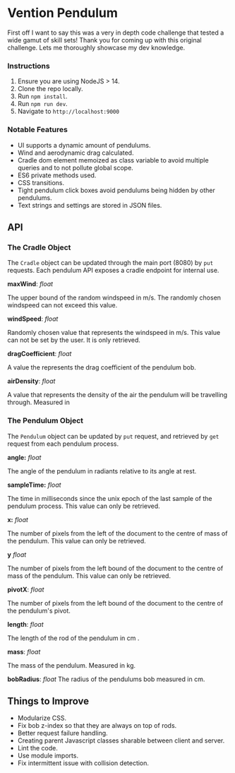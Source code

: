 # Vention Pendulum

First off I want to say this was a very in depth code challenge that tested a wide gamut of skill sets! Thank you for coming up with this original challenge.  Lets me thoroughly showcase my dev knowledge.

### Instructions
1) Ensure you are using NodeJS > 14.
2) Clone the repo locally.
3) Run `npm install`.
4) Run `npm run dev`.
5) Navigate to `http://localhost:9000`

### Notable Features
- UI supports a dynamic amount of pendulums.
- Wind and aerodynamic drag calculated.
- Cradle dom element memoized as class variable to avoid multiple queries and to not pollute global scope.
- ES6 private methods used.
- CSS transitions.
- Tight pendulum click boxes avoid pendulums being hidden by other pendulums.
- Text strings and settings are stored in JSON files.

## API

### The Cradle Object
The `Cradle` object can be updated through the main port (8080) by `put` requests. Each pendulum API exposes a cradle endpoint for internal use.

 **maxWind**:  *float*
 
 The upper bound of the random windspeed in m/s. The randomly chosen windspeed can not exceed this value.

**windSpeed**:  *float*

Randomly chosen value that represents the windspeed in m/s. This value can not be set by the user. It is only retrieved.

**dragCoefficient**: *float*

A value the represents the drag coefficient of the pendulum bob.

**airDensity**: *float*

A value that represents the density of the air the pendulum will be travelling through. Measured in 

### The Pendulum Object
The `Pendulum` object can be updated by `put` request, and retrieved by `get` request from each pendulum process.

**angle:** *float*

The angle of the pendulum in radiants relative to its angle at rest.

**sampleTime:** *float*

The time in milliseconds since the unix epoch of the last sample of the pendulum process. This value can only be retrieved.

**x:** *float*

The number of pixels from the left of the document to the centre of mass of the pendulum. This value can only be retrieved.

**y** *float* 

The number of pixels from the left bound of the document to the centre of mass of the pendulum. This value can only be retrieved.

**pivotX**: *float*

The number of pixels from the left bound of the document to the centre of the pendulum's pivot.

**length**:  *float*

The length of the rod of the pendulum in cm . 

**mass**: *float*

The mass of the pendulum. Measured in kg.

**bobRadius**: *float*
The radius of the pendulums bob measured in cm.

## Things to Improve
- Modularize CSS.
- Fix bob z-index so that they are always on top of rods.
- Better request failure handling.
- Creating parent Javascript classes sharable between client and server.
- Lint the code.
- Use module imports.
- Fix intermittent issue with collision detection.
